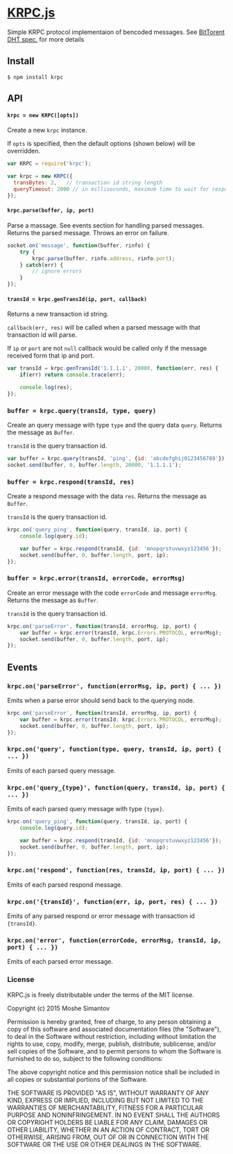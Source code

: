 [KRPC.js](https://npmjs.org/package/krpc)
==========

Simple KRPC protocol implementaion of bencoded messages.
See [BitTorent DHT spec.](http://www.bittorrent.org/beps/bep_0005.html) for more details


## Install

	$ npm install krpc



## API


#### `krpc = new KRPC([opts])`

Create a new `krpc` instance.

If `opts` is specified, then the default options (shown below) will be overridden.

``` js
var KRPC = require('krpc');

var krpc = new KRPC({
  transBytes: 2,   // transaction id string length
  queryTimeout: 2000 // in milliseconds, maximum time to wait for response
});
```


#### `krpc.parse(buffer, ip, port)`

Parse a massage. See events section for handling parsed messages.
Returns the parsed message. Throws an error on failure.

``` js
socket.on('message', function(buffer, rinfo) {
	try {
		krpc.parse(buffer, rinfo.address, rinfo.port);
	} catch(err) {
		// ignore errors
	}
});
```


#### `transId = krpc.genTransId(ip, port, callback)`

Returns a new transaction id string.

`callback(err, res)` will be called when a parsed message with that transaction 
id will parse.

If `ip` or `port` are not `null` callback would be called only if the message 
received form that ip and port.

``` js
var transId = krpc.genTransId('1.1.1.1', 20000, function(err, res) {
	if(err) return console.trace(err);

	console.log(res);
});
```


### `buffer = krpc.query(transId, type, query)`

Create an query message with type `type` and the query data `query`. Returns the
message as `Buffer`.

`transId` is the query transaction id.

``` js
var buffer = krpc.query(transId, 'ping', {id: 'abcdefghij0123456789'});
socket.send(buffer, 0, buffer.length, 20000, '1.1.1.1');
```


### `buffer = krpc.respond(transId, res)`

Create a respond message with the data `res`. Returns the
message as `Buffer`.

`transId` is the query transaction id.

``` js
krpc.on('query_ping', function(query, transId, ip, port) {
	console.log(query.id);

	var buffer = krpc.respond(transId, {id: 'mnopqrstuvwxyz123456'});
	socket.send(buffer, 0, buffer.length, port, ip);
});
```


### `buffer = krpc.error(transId, errorCode, errorMsg)`

Create an error message with the code `errorCode` and message `errorMsg`. Returns the
message as `Buffer`.

`transId` is the query transaction id.

``` js
krpc.on('parseError', function(transId, errorMsg, ip, port) {
	var buffer = krpc.error(transId, krpc.Errors.PROTOCOL, errorMsg);
	socket.send(buffer, 0, buffer.length, port, ip);
});
```


## Events

### `krpc.on('parseError', function(errorMsg, ip, port) { ... })`

Emits when a parse error should send back to the querying node.

``` js
krpc.on('parseError', function(transId, errorMsg, ip, port) {
	var buffer = krpc.error(transId, krpc.Errors.PROTOCOL, errorMsg);
	socket.send(buffer, 0, buffer.length, port, ip);
});
```


### `krpc.on('query', function(type, query, transId, ip, port) { ... })`

Emits of each parsed query message.


### `krpc.on('query_{type}', function(query, transId, ip, port) { ... })`

Emits of each parsed query message with type `{type}`.

``` js
krpc.on('query_ping', function(query, transId, ip, port) {
	console.log(query.id);

	var buffer = krpc.respond(transId, {id: 'mnopqrstuvwxyz123456'});
	socket.send(buffer, 0, buffer.length, port, ip);
});
```


### `krpc.on('respond', function(res, transId, ip, port) { ... })`

Emits of each parsed respond message.


### `krpc.on('{transId}', function(err, ip, port, res) { ... })`

Emits of any parsed respond or error message with transaction id `{transId}`.


### `krpc.on('error', function(errorCode, errorMsg, transId, ip, port) { ... })`

Emits of each parsed error message.




### License

KRPC.js is freely distributable under the terms of the MIT license.

Copyright (c) 2015 Moshe Simantov

Permission is hereby granted, free of charge, to any person obtaining a copy of this software and associated documentation
files (the "Software"), to deal in the Software without restriction, including without limitation the rights to use,
copy, modify, merge, publish, distribute, sublicense, and/or sell copies of the Software, and to permit persons to whom the Software is furnished to do so, subject to the following conditions:

The above copyright notice and this permission notice shall be included in all copies or substantial portions of the Software.

THE SOFTWARE IS PROVIDED "AS IS", WITHOUT WARRANTY OF ANY KIND, EXPRESS OR IMPLIED, INCLUDING BUT NOT LIMITED TO THE WARRANTIES OF MERCHANTABILITY, FITNESS FOR A PARTICULAR PURPOSE AND NONINFRINGEMENT. IN NO EVENT SHALL THE AUTHORS OR COPYRIGHT HOLDERS BE LIABLE FOR ANY CLAIM, DAMAGES OR OTHER LIABILITY, WHETHER IN AN ACTION OF CONTRACT, TORT OR OTHERWISE, ARISING FROM, OUT OF OR IN CONNECTION WITH THE SOFTWARE OR THE USE OR OTHER DEALINGS IN THE SOFTWARE.